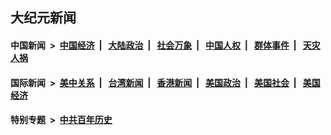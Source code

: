 ## 大纪元新闻

#### 中国新闻 &nbsp;>&nbsp; [中国经济](indexes/ncid283/README.md?02261645) &nbsp;| &nbsp; [大陆政治](indexes/ncid277/README.md?02261645) &nbsp;| &nbsp; [社会万象](indexes/ncid282/README.md?02261645) &nbsp;| &nbsp; [中国人权](indexes/ncid278/README.md?02261645) &nbsp;| &nbsp; [群体事件](indexes/ncid279/README.md?02261645) &nbsp;| &nbsp; [天灾人祸](indexes/ncid280/README.md?02261645)

#### 国际新闻 &nbsp;>&nbsp; [美中关系](indexes/nf1412576/README.md?02261645) &nbsp;| &nbsp; [台湾新闻](indexes/ncid1349361/README.md?02261645) &nbsp;| &nbsp; [香港新闻](indexes/ncid1349362/README.md?02261645) &nbsp;| &nbsp; [美国政治](indexes/ncid1078159/README.md?02261645) &nbsp;| &nbsp; [美国社会](indexes/ncid1078160/README.md?02261645) &nbsp;| &nbsp; [美国经济](indexes/ncid1078158/README.md?02261645)

#### 特别专题 &nbsp;>&nbsp; [中共百年历史](https://github.com/epoch-news/epoch-special/blob/master/README.md?02261645)  
